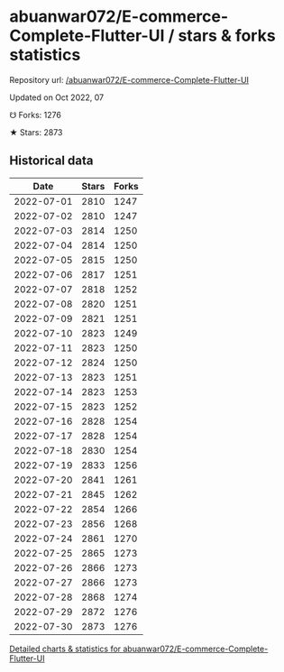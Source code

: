 # abuanwar072/E-commerce-Complete-Flutter-UI / stars & forks statistics

Repository url: [/abuanwar072/E-commerce-Complete-Flutter-UI](https://github.com/abuanwar072/E-commerce-Complete-Flutter-UI)

Updated on Oct 2022, 07

☋ Forks: 1276

★ Stars: 2873

## Historical data
| Date | Stars | Forks |
|------|-------|-------|
| 2022-07-01 | 2810 | 1247 | 
| 2022-07-02 | 2810 | 1247 | 
| 2022-07-03 | 2814 | 1250 | 
| 2022-07-04 | 2814 | 1250 | 
| 2022-07-05 | 2815 | 1250 | 
| 2022-07-06 | 2817 | 1251 | 
| 2022-07-07 | 2818 | 1252 | 
| 2022-07-08 | 2820 | 1251 | 
| 2022-07-09 | 2821 | 1251 | 
| 2022-07-10 | 2823 | 1249 | 
| 2022-07-11 | 2823 | 1250 | 
| 2022-07-12 | 2824 | 1250 | 
| 2022-07-13 | 2823 | 1251 | 
| 2022-07-14 | 2823 | 1253 | 
| 2022-07-15 | 2823 | 1252 | 
| 2022-07-16 | 2828 | 1254 | 
| 2022-07-17 | 2828 | 1254 | 
| 2022-07-18 | 2830 | 1254 | 
| 2022-07-19 | 2833 | 1256 | 
| 2022-07-20 | 2841 | 1261 | 
| 2022-07-21 | 2845 | 1262 | 
| 2022-07-22 | 2854 | 1266 | 
| 2022-07-23 | 2856 | 1268 | 
| 2022-07-24 | 2861 | 1270 | 
| 2022-07-25 | 2865 | 1273 | 
| 2022-07-26 | 2866 | 1273 | 
| 2022-07-27 | 2866 | 1273 | 
| 2022-07-28 | 2868 | 1274 | 
| 2022-07-29 | 2872 | 1276 | 
| 2022-07-30 | 2873 | 1276 | 


[Detailed charts & statistics for abuanwar072/E-commerce-Complete-Flutter-UI](https://reviewgithub.com/rep/abuanwar072/E-commerce-Complete-Flutter-UI)
